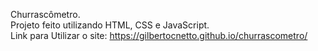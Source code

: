 Churrascômetro.<br>
Projeto feito utilizando HTML, CSS e JavaScript.<br>
Link para Utilizar o site: https://gilbertocnetto.github.io/churrascometro/
